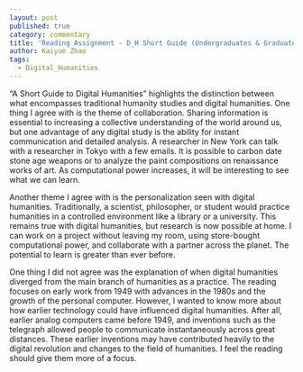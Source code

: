 ```yaml
---
layout: post
published: true
category: commentary
title: 'Reading Assignment - D_H Short Guide (Undergraduates & Graduates): Kaiyue Zhao'
author: Kaiyue Zhao
tags:
  - Digital_Humanities
---
```

“A Short Guide to Digital Humanities” highlights the distinction between what encompasses traditional humanity studies and digital humanities. One thing I agree with is the theme of collaboration. Sharing information is essential to increasing a collective understanding of the world around us, but one advantage of any digital study is the ability for instant communication and detailed analysis. A researcher in New York can talk with a researcher in Tokyo with a few emails. It is possible to carbon date stone age weapons or to analyze the paint compositions on renaissance works of art. As computational power increases, it will be interesting to see what we can learn.

Another theme I agree with is the personalization seen with digital humanities. Traditionally, a scientist, philosopher, or student would practice humanities in a controlled environment like a library or a university. This remains true with digital humanities, but research is now possible at home. I can work on a project without leaving my room, using store-bought computational power, and collaborate with a partner across the planet. The potential to learn is greater than ever before.

One thing I did not agree was the explanation of when digital humanities diverged from the main branch of humanities as a practice. The reading focuses on early work from 1949 with advances in the 1980s and the growth of the personal computer. However, I wanted to know more about how earlier technology could have influenced digital humanities. After all, earlier analog computers came before 1949, and inventions such as the telegraph allowed people to communicate instantaneously across great distances. These earlier inventions may have contributed heavily to the digital revolution and changes to the field of humanities. I feel the reading should give them more of a focus.